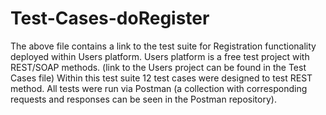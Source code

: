 # Test-Cases-doRegister
The above file contains a link to the test suite for Registration functionality deployed within Users platform. Users platform is a free test project with REST/SOAP methods. (link to the Users project can be found in the Test Cases file)
Within this test suite 12 test cases were designed to test REST method. All tests were run via Postman (a collection with corresponding requests and responses can be seen in the Postman repository).
